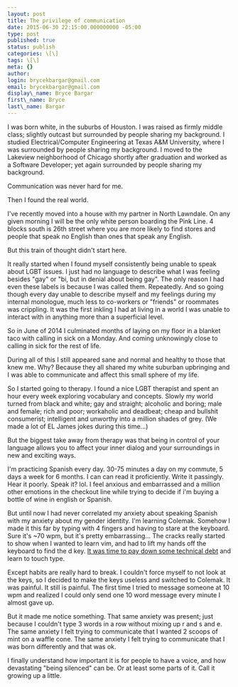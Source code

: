 ```yaml
---
layout: post
title: The privilege of communication
date: 2015-06-30 22:15:00.000000000 -05:00
type: post
published: true
status: publish
categories: \[\]
tags: \[\]
meta: {}
author:
login: brycekbargar@gmail.com
email: brycekbargar@gmail.com
display\_name: Bryce Bargar
first\_name: Bryce
last\_name: Bargar
---
```


I was born white, in the suburbs of Houston. I was raised as firmly middle class; slightly outcast but surrounded by people sharing my background. I studied Electrical/Computer Engineering at Texas A&M University, where I was surrounded by people sharing my background. I moved to the Lakeview neighborhood of Chicago shortly after graduation and worked as a Software Developer; yet again surrounded by people sharing my background.

Communication was never hard for me.

Then I found the real world.

I've recently moved into a house with my partner in North Lawndale. On any given morning I will be the only white person boarding the Pink Line. 4 blocks south is 26th street where you are more likely to find stores and people that speak no English than ones that speak any English.

But this train of thought didn't start here.

It really started when I found myself consistently being unable to speak about LGBT issues. I just had no language to describe what I was feeling besides "gay" or "bi, but in denial about being gay". The only reason I had even these labels is because I was called them. Repeatedly. And so going though every day unable to describe myself and my feelings during my internal monologue, much less to co-workers or "friends" or roommates was crippling. It was the first inkling I had at living in a world I was unable to interact with in anything more than a superficial level.

So in June of 2014 I culminated months of laying on my floor in a blanket taco with calling in sick on a Monday. And coming unknowingly close to calling in sick for the rest of life.

During all of this I still appeared sane and normal and healthy to those that knew me. Why? Because they all shared my white suburban upbringing and I was able to communicate and affect this small sphere of my life.

So I started going to therapy. I found a nice LGBT therapist and spent an hour every week exploring vocabulary and concepts. Slowly my world turned from black and white; gay and straight; alcoholic and boring; male and female; rich and poor; workaholic and deadbeat; cheap and bullshit consumerist; intelligent and unworthy into a million shades of grey. (We made a lot of EL James jokes during this time...)

But the biggest take away from therapy was that being in control of your language allows you to affect your inner dialog and your surroundings in new and exciting ways.

I'm practicing Spanish every day. 30-75 minutes a day on my commute, 5 days a week for 6 months. I can can read it proficiently. Write it passingly. Hear it poorly. Speak it? lol. I feel anxious and embarrassed and a million other emotions in the checkout line while trying to decide if i'm buying a bottle of wine in english or Spanish.

But until now I had never correlated my anxiety about speaking Spanish with my anxiety about my gender identity. I'm learning Colemak. Somehow I made it this far by typing with 4 fingers and having to stare at the keyboard. Sure it's ~70 wpm, but it's pretty embarrassing... The cracks really started to show when I wanted to learn vim, and had to lift my hands off the keyboard to find the d key. [It was time to pay down some technical debt][0] and learn to touch type.

Except habits are really hard to break. I couldn't force myself to not look at the keys, so I decided to make the keys useless and switched to Colemak. It was painful. It still is painful. The first time I tried to message someone at 10 wpm and realized I could only send one 10 word message every minute I almost gave up.

But it made me notice something. That same anxiety was present; just because I couldn't type 3 words in a row without mixing up r and s and e. The same anxiety I felt trying to communicate that I wanted 2 scoops of mint on a waffle cone. The same anxiety I felt trying to communicate that I was born differently and that was ok.

I finally understand how important it is for people to have a voice, and how devastating "being silenced" can be. Or at least some parts of it. Call it growing up a little.



[0]: http://brycekbargar.com/blog/vim-is-fucking-difficult